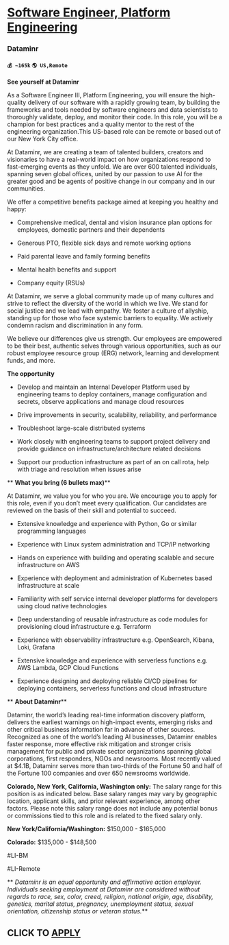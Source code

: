 # [Software Engineer, Platform Engineering](https://www.remotewlb.com/apply/software-engineer-platform-engineering-59608)  
### Dataminr  
#### `💰 ~165k` `🌎 US,Remote`  

**See yourself at Dataminr**

As a Software Engineer III, Platform Engineering, you will ensure the high-quality delivery of our software with a rapidly growing team, by building the frameworks and tools needed by software engineers and data scientists to thoroughly validate, deploy, and monitor their code. In this role, you will be a champion for best practices and a quality mentor to the rest of the engineering organization.This US-based role can be remote or based out of our New York City office.

At Dataminr, we are creating a team of talented builders, creators and visionaries to have a real-world impact on how organizations respond to fast-emerging events as they unfold. We are over 600 talented individuals, spanning seven global offices, united by our passion to use AI for the greater good and be agents of positive change in our company and in our communities.

We offer a competitive benefits package aimed at keeping you healthy and happy:

  * Comprehensive medical, dental and vision insurance plan options for employees, domestic partners and their dependents

  * Generous PTO, flexible sick days and remote working options

  * Paid parental leave and family forming benefits

  * Mental health benefits and support

  * Company equity (RSUs)

​At Dataminr, we serve a global community made up of many cultures and strive to reflect the diversity of the world in which we live. We stand for social justice and we lead with empathy. We foster a culture of allyship, standing up for those who face systemic barriers to equality. We actively condemn racism and discrimination in any form.

We believe our differences give us strength. Our employees are empowered to be their best, authentic selves through various opportunities, such as our robust employee resource group (ERG) network, learning and development funds, and more.

****The opportunity****

  * Develop and maintain an Internal Developer Platform used by engineering teams to deploy containers, manage configuration and secrets, observe applications and manage cloud resources

  * Drive improvements in security, scalability, reliability, and performance

  * Troubleshoot large-scale distributed systems

  * Work closely with engineering teams to support project delivery and provide guidance on infrastructure/architecture related decisions

  * Support our production infrastructure as part of an on call rota, help with triage and resolution when issues arise

 ** **What you bring (6 bullets max)****

At Dataminr, we value you for who you are. We encourage you to apply for this role, even if you don’t meet every qualification. Our candidates are reviewed on the basis of their skill and potential to succeed.

  * Extensive knowledge and experience with Python, Go or similar programming languages

  * Experience with Linux system administration and TCP/IP networking

  * Hands on experience with building and operating scalable and secure infrastructure on AWS

  * Experience with deployment and administration of Kubernetes based infrastructure at scale

  * Familiarity with self service internal developer platforms for developers using cloud native technologies

  * Deep understanding of reusable infrastructure as code modules for provisioning cloud infrastructure e.g. Terraform

  * Experience with observability infrastructure e.g. OpenSearch, Kibana, Loki, Grafana

  * Extensive knowledge and experience with serverless functions e.g. AWS Lambda, GCP Cloud Functions

  * Experience designing and deploying reliable CI/CD pipelines for deploying containers, serverless functions and cloud infrastructure

 ** **About Dataminr****

Dataminr, the world’s leading real-time information discovery platform, delivers the earliest warnings on high-impact events, emerging risks and other critical business information far in advance of other sources. Recognized as one of the world’s leading AI businesses, Dataminr enables faster response, more effective risk mitigation and stronger crisis management for public and private sector organizations spanning global corporations, first responders, NGOs and newsrooms. Most recently valued at $4.1B, Dataminr serves more than two-thirds of the Fortune 50 and half of the Fortune 100 companies and over 650 newsrooms worldwide.

****Colorado, New York, California, Washington only:**** The salary range for this position is as indicated below. Base salary ranges may vary by geographic location, applicant skills, and prior relevant experience, among other factors. Please note this salary range does not include any potential bonus or commissions tied to this role and is related to the fixed salary only.

**New York/California/Washington:** $150,000 - $165,000

 **Colorado:** $135,000 - $148,500

#LI-BM

#LI-Remote

 ** _Dataminr is an equal opportunity and affirmative action employer. Individuals seeking employment at Dataminr are considered without regards to race, sex, color, creed, religion, national origin, age, disability, genetics, marital status, pregnancy, unemployment status, sexual orientation, citizenship status or veteran status._**

  
## CLICK TO [APPLY](https://www.remotewlb.com/apply/software-engineer-platform-engineering-59608)


